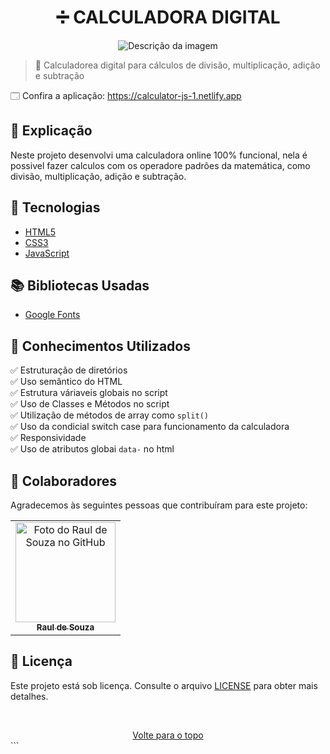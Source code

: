 <h1 align="center">➗ CALCULADORA DIGITAL</h1>

<div align="center">
  <img src="https://www.acheicampos.com.br/uploads/advertiser/default_anunciante_thumbnail.png" alt="Descrição da imagem">
</div>

> 🔎 Calculadorea digital para cálculos de divisão, multiplicação, adição e subtração

🗔 Confira a aplicação: https://calculator-js-1.netlify.app <br>

## 📄 Explicação

Neste projeto desenvolvi uma calculadora online 100% funcional, nela é possivel fazer calculos com os operadore padrões da matemática, como divisão, multiplicação, adição e subtração.

## 🚀 Tecnologias

- [HTML5](https://pt.wikipedia.org/wiki/HTML5)
- [CSS3](https://developer.mozilla.org/pt-BR/docs/Web/CSS)
- [JavaScript](https://developer.mozilla.org/pt-BR/docs/Web/JavaScript)

## 📚 Bibliotecas Usadas

- [Google Fonts](https://fonts.google.com/)

## 📔 Conhecimentos Utilizados

✅ Estruturação de diretórios\
✅ Uso semântico do HTML\
✅ Estrutura váriaveis globais no script\
✅ Uso de Classes e Métodos no script\
✅ Utilização de métodos de array como `split()`\
✅ Uso da condicial switch case para funcionamento da calculadora\
✅ Responsividade\
✅ Uso de atributos globai `data-` no html

## 🤝 Colaboradores

Agradecemos às seguintes pessoas que contribuíram para este projeto:

<table>
  <tr>
    <td align="center">
      <a href="#">
        <img src="https://github.com/r4ulzito.png" width="160px;" alt="Foto do Raul de Souza no GitHub"/><br>
        <sub>
          <b>Raul de Souza</b>
        </sub>
      </a>
    </td>
  </tr>
</table>

## 📝 Licença

Este projeto está sob licença. Consulte o arquivo [LICENSE](LICENSE.md) para obter mais detalhes.

&#xa0;

<div align="center">
  <a href="#top">Volte para o topo</a>
</div>
```
